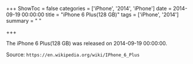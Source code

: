+++
ShowToc = false
categories = ['iPhone', '2014', 'iPhone']
date = 2014-09-19 00:00:00
title = "iPhone 6 Plus(128 GB)"
tags = ['iPhone', '2014']
summary = " "

+++

The iPhone 6 Plus(128 GB) was released on 2014-09-19 00:00:00.

Source: `https://en.wikipedia.org/wiki/IPhone_6_Plus`


